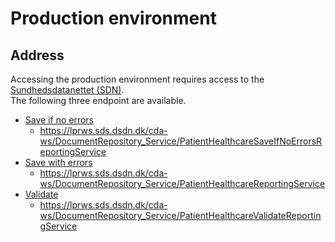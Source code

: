 # Production environment

## Address
Accessing the production environment requires access to the [Sundhedsdatanettet (SDN)](https://www.medcom.dk/opslag/support).  
The following three endpoint are available.

* [Save if no errors](https://lprws.sds.dsdn.dk/cda-ws/DocumentRepository_Service/PatientHealthcareSaveIfNoErrorsReportingService?wsdl)
  * https://lprws.sds.dsdn.dk/cda-ws/DocumentRepository_Service/PatientHealthcareSaveIfNoErrorsReportingService
* [Save with errors](https://lprws.sds.dsdn.dk/cda-ws/DocumentRepository_Service/PatientHealthcareReportingService?wsdl)
  * https://lprws.sds.dsdn.dk/cda-ws/DocumentRepository_Service/PatientHealthcareReportingService
* [Validate](https://lprws.sds.dsdn.dk/cda-ws/DocumentRepository_Service/PatientHealthcareValidateReportingService?wsdl)
  * https://lprws.sds.dsdn.dk/cda-ws/DocumentRepository_Service/PatientHealthcareValidateReportingService
